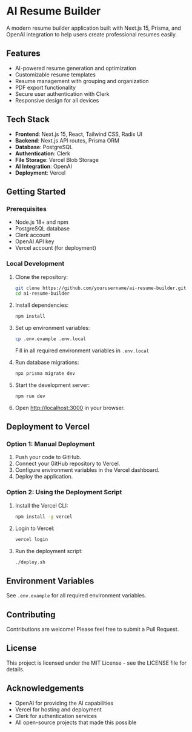 # AI Resume Builder

A modern resume builder application built with Next.js 15, Prisma, and OpenAI integration to help users create professional resumes easily.

## Features

- AI-powered resume generation and optimization
- Customizable resume templates
- Resume management with grouping and organization
- PDF export functionality
- Secure user authentication with Clerk
- Responsive design for all devices

## Tech Stack

- **Frontend**: Next.js 15, React, Tailwind CSS, Radix UI
- **Backend**: Next.js API routes, Prisma ORM
- **Database**: PostgreSQL
- **Authentication**: Clerk
- **File Storage**: Vercel Blob Storage
- **AI Integration**: OpenAI
- **Deployment**: Vercel

## Getting Started

### Prerequisites

- Node.js 18+ and npm
- PostgreSQL database
- Clerk account
- OpenAI API key
- Vercel account (for deployment)

### Local Development

1. Clone the repository:
   ```bash
   git clone https://github.com/yourusername/ai-resume-builder.git
   cd ai-resume-builder
   ```

2. Install dependencies:
   ```bash
   npm install
   ```

3. Set up environment variables:
   ```bash
   cp .env.example .env.local
   ```
   Fill in all required environment variables in `.env.local`

4. Run database migrations:
   ```bash
   npx prisma migrate dev
   ```

5. Start the development server:
   ```bash
   npm run dev
   ```

6. Open [http://localhost:3000](http://localhost:3000) in your browser.

## Deployment to Vercel

### Option 1: Manual Deployment

1. Push your code to GitHub.
2. Connect your GitHub repository to Vercel.
3. Configure environment variables in the Vercel dashboard.
4. Deploy the application.

### Option 2: Using the Deployment Script

1. Install the Vercel CLI:
   ```bash
   npm install -g vercel
   ```

2. Login to Vercel:
   ```bash
   vercel login
   ```

3. Run the deployment script:
   ```bash
   ./deploy.sh
   ```

## Environment Variables

See `.env.example` for all required environment variables.

## Contributing

Contributions are welcome! Please feel free to submit a Pull Request.

## License

This project is licensed under the MIT License - see the LICENSE file for details.

## Acknowledgements

- OpenAI for providing the AI capabilities
- Vercel for hosting and deployment
- Clerk for authentication services
- All open-source projects that made this possible
